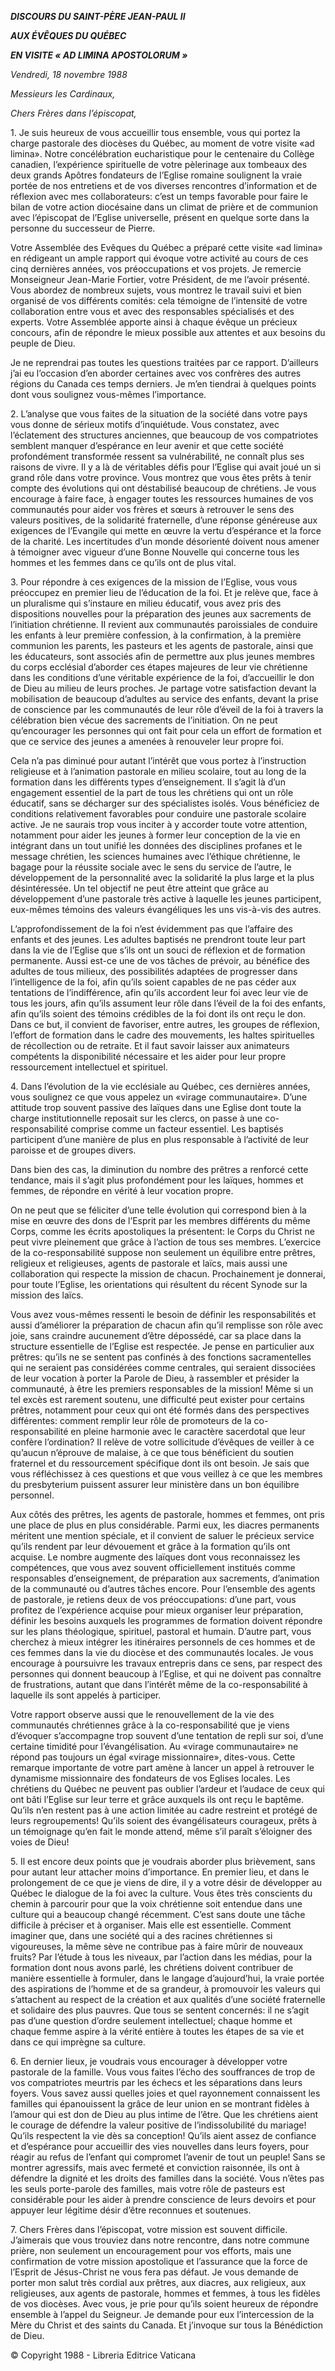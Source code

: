 ***DISCOURS DU SAINT-PÈRE JEAN-PAUL II***

***AUX ÉVÊQUES DU QUÉBEC***

***EN VISITE « AD LIMINA APOSTOLORUM »***

*Vendredi, 18 novembre 1988*

*Messieurs les Cardinaux,*

*Chers Frères dans l’épiscopat,*

1\. Je suis heureux de vous accueillir tous ensemble, vous qui portez la charge pastorale des diocèses du Québec, au moment de votre visite «ad limina». Notre concélébration eucharistique pour le centenaire du Collège canadien, l’expérience spirituelle de votre pèlerinage aux tombeaux des deux grands Apôtres fondateurs de l’Eglise romaine soulignent la vraie portée de nos entretiens et de vos diverses rencontres d’information et de réflexion avec mes collaborateurs: c’est un temps favorable pour faire le bilan de votre action diocésaine dans un climat de prière et de communion avec l’épiscopat de l’Eglise universelle, présent en quelque sorte dans la personne du successeur de Pierre.

Votre Assemblée des Evêques du Québec a préparé cette visite «ad limina» en rédigeant un ample rapport qui évoque votre activité au cours de ces cinq dernières années, vos préoccupations et vos projets. Je remercie Monseigneur Jean-Marie Fortier, votre Président, de me l’avoir présenté. Vous abordez de nombreux sujets, vous montrez le travail suivi et bien organisé de vos différents comités: cela témoigne de l’intensité de votre collaboration entre vous et avec des responsables spécialisés et des experts. Votre Assemblée apporte ainsi à chaque évêque un précieux concours, afin de répondre le mieux possible aux attentes et aux besoins du peuple de Dieu.

Je ne reprendrai pas toutes les questions traitées par ce rapport. D’ailleurs j’ai eu l’occasion d’en aborder certaines avec vos confrères des autres régions du Canada ces temps derniers. Je m’en tiendrai à quelques points dont vous soulignez vous-mêmes l’importance.

2\. L’analyse que vous faites de la situation de la société dans votre pays vous donne de sérieux motifs d’inquiétude. Vous constatez, avec l’éclatement des structures anciennes, que beaucoup de vos compatriotes semblent manquer d’espérance en leur avenir et que cette société profondément transformée ressent sa vulnérabilité, ne connaît plus ses raisons de vivre. Il y a là de véritables défis pour l’Eglise qui avait joué un si grand rôle dans votre province. Vous montrez que vous êtes prêts à tenir compte des évolutions qui ont déstabilisé beaucoup de chrétiens. Je vous encourage à faire face, à engager toutes les ressources humaines de vos communautés pour aider vos frères et sœurs à retrouver le sens des valeurs positives, de la solidarité fraternelle, d’une réponse généreuse aux exigences de l’Evangile qui mette en œuvre la vertu d’espérance et la force de la charité. Les incertitudes d’un monde désorienté doivent nous amener à témoigner avec vigueur d’une Bonne Nouvelle qui concerne tous les hommes et les femmes dans ce qu’ils ont de plus vital.

3\. Pour répondre à ces exigences de la mission de l’Eglise, vous vous préoccupez en premier lieu de l’éducation de la foi. Et je relève que, face à un pluralisme qui s’instaure en milieu éducatif, vous avez pris des dispositions nouvelles pour la préparation des jeunes aux sacrements de l’initiation chrétienne. II revient aux communautés paroissiales de conduire les enfants à leur première confession, à la confirmation, à la première communion les parents, les pasteurs et les agents de pastorale, ainsi que les éducateurs, sont associés afin de permettre aux plus jeunes membres du corps ecclésial d’aborder ces étapes majeures de leur vie chrétienne dans les conditions d’une véritable expérience de la foi, d’accueillir le don de Dieu au milieu de leurs proches. Je partage votre satisfaction devant la mobilisation de beaucoup d’adultes au service des enfants, devant la prise de conscience par les communautés de leur rôle d’éveil de la foi à travers la célébration bien vécue des sacrements de l’initiation. On ne peut qu’encourager les personnes qui ont fait pour cela un effort de formation et que ce service des jeunes a amenées à renouveler leur propre foi.

Cela n’a pas diminué pour autant l’intérêt que vous portez à l’instruction religieuse et à l’animation pastorale en milieu scolaire, tout au long de la formation dans les différents types d’enseignement. Il s’agit là d’un engagement essentiel de la part de tous les chrétiens qui ont un rôle éducatif, sans se décharger sur des spécialistes isolés. Vous bénéficiez de conditions relativement favorables pour conduire une pastorale scolaire active. Je ne saurais trop vous inciter à y accorder toute votre attention, notamment pour aider les jeunes à former leur conception de la vie en intégrant dans un tout unifié les données des disciplines profanes et le message chrétien, les sciences humaines avec l’éthique chrétienne, le bagage pour la réussite sociale avec le sens du service de l’autre, le développement de la personnalité avec la solidarité la plus large et la plus désintéressée. Un tel objectif ne peut être atteint que grâce au développement d’une pastorale très active à laquelle les jeunes participent, eux-mêmes témoins des valeurs évangéliques les uns vis-à-vis des autres.

L’approfondissement de la foi n’est évidemment pas que l’affaire des enfants et des jeunes. Les adultes baptisés ne prendront toute leur part dans la vie de l’Eglise que s’ils ont un souci de réflexion et de formation permanente. Aussi est-ce une de vos tâches de prévoir, au bénéfice des adultes de tous milieux, des possibilités adaptées de progresser dans l’intelligence de la foi, afin qu’ils soient capables de ne pas céder aux tentations de l’indifférence, afin qu’ils accordent leur foi avec leur vie de tous les jours, afin qu’ils assument leur rôle dans l’éveil de la foi des enfants, afin qu’ils soient des témoins crédibles de la foi dont ils ont reçu le don. Dans ce but, il convient de favoriser, entre autres, les groupes de réflexion, l’effort de formation dans le cadre des mouvements, les haltes spirituelles de récollection ou de retraite. Et il faut savoir laisser aux animateurs compétents la disponibilité nécessaire et les aider pour leur propre ressourcement intellectuel et spirituel.

4\. Dans l’évolution de la vie ecclésiale au Québec, ces dernières années, vous soulignez ce que vous appelez un «virage communautaire». D’une attitude trop souvent passive des laïques dans une Eglise dont toute la charge institutionnelle reposait sur les clercs, on passe à une co-responsabilité comprise comme un facteur essentiel. Les baptisés participent d’une manière de plus en plus responsable à l’activité de leur paroisse et de groupes divers.

Dans bien des cas, la diminution du nombre des prêtres a renforcé cette tendance, mais il s’agit plus profondément pour les laïques, hommes et femmes, de répondre en vérité à leur vocation propre.

On ne peut que se féliciter d’une telle évolution qui correspond bien à la mise en œuvre des dons de l’Esprit par les membres différents du même Corps, comme les écrits apostoliques la présentent: le Corps du Christ ne peut vivre pleinement que grâce à l’action de tous ses membres. L’exercice de la co-responsabilité suppose non seulement un équilibre entre prêtres, religieux et religieuses, agents de pastorale et laïcs, mais aussi une collaboration qui respecte la mission de chacun. Prochainement je donnerai, pour toute l’Eglise, les orientations qui résultent du récent Synode sur la mission des laïcs.

Vous avez vous-mêmes ressenti le besoin de définir les responsabilités et aussi d’améliorer la préparation de chacun afin qu’il remplisse son rôle avec joie, sans craindre aucunement d’être dépossédé, car sa place dans la structure essentielle de l’Eglise est respectée. Je pense en particulier aux prêtres: qu’ils ne se sentent pas confinés à des fonctions sacramentelles qui ne seraient pas considérées comme centrales, qui seraient dissociées de leur vocation à porter la Parole de Dieu, à rassembler et présider la communauté, à être les premiers responsables de la mission! Même si un tel excès est rarement soutenu, une difficulté peut exister pour certains prêtres, notamment pour ceux qui ont été formés dans des perspectives différentes: comment remplir leur rôle de promoteurs de la co-responsabilité en pleine harmonie avec le caractère sacerdotal que leur confère l’ordination? Il relève de votre sollicitude d’évêques de veiller à ce qu’aucun n’éprouve de malaise, à ce que tous bénéficient du soutien fraternel et du ressourcement spécifique dont ils ont besoin. Je sais que vous réfléchissez à ces questions et que vous veillez à ce que les membres du presbyterium puissent assurer leur ministère dans un bon équilibre personnel.

Aux côtés des prêtres, les agents de pastorale, hommes et femmes, ont pris une place de plus en plus considérable. Parmi eux, les diacres permanents méritent une mention spéciale, et il convient de saluer le précieux service qu’ils rendent par leur dévouement et grâce à la formation qu’ils ont acquise. Le nombre augmente des laïques dont vous reconnaissez les compétences, que vous avez souvent officiellement institués comme responsables d’enseignement, de préparation aux sacrements, d’animation de la communauté ou d’autres tâches encore. Pour l’ensemble des agents de pastorale, je retiens deux de vos préoccupations: d’une part, vous profitez de l’expérience acquise pour mieux organiser leur préparation, définir les besoins auxquels les programmes de formation doivent répondre sur les plans théologique, spirituel, pastoral et humain. D’autre part, vous cherchez à mieux intégrer les itinéraires personnels de ces hommes et de ces femmes dans la vie du diocèse et des communautés locales. Je vous encourage à poursuivre les travaux entrepris dans ce sens, par respect des personnes qui donnent beaucoup à l’Eglise, et qui ne doivent pas connaître de frustrations, autant que dans l’intérêt même de la co-responsabilité à laquelle ils sont appelés à participer.

Votre rapport observe aussi que le renouvellement de la vie des communautés chrétiennes grâce à la co-responsabilité que je viens d’évoquer s’accompagne trop souvent d’une tentation de repli sur soi, d’une certaine timidité pour l’évangélisation. Au «virage communautaire» ne répond pas toujours un égal «virage missionnaire», dites-vous. Cette remarque importante de votre part amène à lancer un appel à retrouver le dynamisme missionnaire des fondateurs de vos Eglises locales. Les chrétiens du Québec ne peuvent pas oublier l’ardeur et l’audace de ceux qui ont bâti l’Eglise sur leur terre et grâce auxquels ils ont reçu le baptême. Qu’ils n’en restent pas à une action limitée au cadre restreint et protégé de leurs regroupements! Qu’ils soient des évangélisateurs courageux, prêts à un témoignage qu’en fait le monde attend, même s’il paraît s’éloigner des voies de Dieu!

5\. Il est encore deux points que je voudrais aborder plus brièvement, sans pour autant leur attacher moins d’importance. En premier lieu, et dans le prolongement de ce que je viens de dire, il y a votre désir de développer au Québec le dialogue de la foi avec la culture. Vous êtes très conscients du chemin à parcourir pour que la voix chrétienne soit entendue dans une culture qui a beaucoup changé récemment. C’est sans doute une tâche difficile à préciser et à organiser. Mais elle est essentielle. Comment imaginer que, dans une société qui a des racines chrétiennes si vigoureuses, la même sève ne contribue pas à faire mûrir de nouveaux fruits? Par l’étude à tous les niveaux, par l’action dans les médias, pour la formation dont nous avons parlé, les chrétiens doivent contribuer de manière essentielle à formuler, dans le langage d’aujourd’hui, la vraie portée des aspirations de l’homme et de sa grandeur, à promouvoir les valeurs qui s’attachent au respect de la création et aux qualités d’une société fraternelle et solidaire des plus pauvres. Que tous se sentent concernés: il ne s’agit pas d’une question d’ordre seulement intellectuel; chaque homme et chaque femme aspire à la vérité entière à toutes les étapes de sa vie et dans ce qui imprègne sa culture.

6\. En dernier lieux, je voudrais vous encourager à développer votre pastorale de la famille. Vous vous faites l’écho des souffrances de trop de vos compatriotes meurtris par les échecs et les séparations dans leurs foyers. Vous savez aussi quelles joies et quel rayonnement connaissent les familles qui épanouissent la grâce de leur union en se montrant fidèles à l’amour qui est don de Dieu au plus intime de l’être. Que les chrétiens aient le courage de défendre la valeur positive de l’indissolubilité du mariage! Qu’ils respectent la vie dès sa conception! Qu’ils aient assez de confiance et d’espérance pour accueillir des vies nouvelles dans leurs foyers, pour réagir au refus de l’enfant qui compromet l’avenir de tout un peuple! Sans se montrer agressifs, mais avec fermeté et conviction raisonnée, ils ont à défendre la dignité et les droits des familles dans la société. Vous n’êtes pas les seuls porte-parole des familles, mais votre rôle de pasteurs est considérable pour les aider à prendre conscience de leurs devoirs et pour appuyer leur légitime désir d’être reconnues et soutenues.

7\. Chers Frères dans l’épiscopat, votre mission est souvent difficile. J’aimerais que vous trouviez dans notre rencontre, dans notre commune prière, non seulement un encouragement pour vos efforts, mais une confirmation de votre mission apostolique et l’assurance que la force de l’Esprit de Jésus-Christ ne vous fera pas défaut. Je vous demande de porter mon salut très cordial aux prêtres, aux diacres, aux religieux, aux religieuses, aux agents de pastorale, hommes et femmes, à tous les fidèles de vos diocèses. Avec vous, je prie pour qu’ils soient heureux de répondre ensemble à l’appel du Seigneur. Je demande pour eux l’intercession de la Mère du Christ et des saints du Canada. Et j’invoque sur tous la Bénédiction de Dieu.

© Copyright 1988 - Libreria Editrice Vaticana